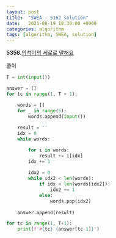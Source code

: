 ```yaml
---
layout: post
title:  "SWEA - 5162 solution"
date:   2021-08-19 18:30:00 +0900
categories: algorithm
tags: [algorithm, SWEA, solution]
---
```

**5356.**[의석이의 세로로 말해요](https://swexpertacademy.com/main/code/problem/problemDetail.do?contestProbId=AWVWgkP6sQ0DFAUO&categoryId=AWVWgkP6sQ0DFAUO&categoryType=CODE&problemTitle=5356&orderBy=FIRST_REG_DATETIME&selectCodeLang=ALL&select-1=&pageSize=10&pageIndex=1)

풀이

```python
T = int(input())

answer = []
for tc in range(1, T + 1):

    words = []
    for _ in range(5):
        words.append(input())
    
    result = ''
    idx = 0
    while words:

        for i in words:
            result += i[idx]
        idx += 1
        
        idx2 = 0
        while idx2 < len(words):
            if idx < len(words[idx2]):
                idx2 += 1
            else:
                words.pop(idx2)
    
    answer.append(result)

for tc in range(1, T+1):
    print(f'#{tc} {answer[tc-1]}')
```

